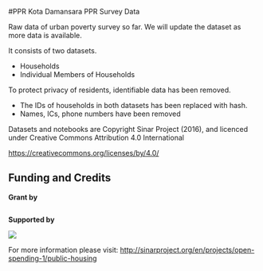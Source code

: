 #PPR Kota Damansara PPR Survey Data

Raw data of urban poverty survey so far.
We will update the dataset as more data is available.

It consists of two datasets.

 * Households
 * Individual Members of Households

To protect privacy of residents, identifiable data has been removed.

 * The IDs of households in both datasets has been replaced with hash.
 * Names, ICs, phone numbers have been removed

Datasets and notebooks are Copyright Sinar Project (2016), and licenced
under Creative Commons Attribution 4.0 International

https://creativecommons.org/licenses/by/4.0/

## Funding and Credits

**Grant by**

<a href='http://od4d.net/'><img
href='http://sinarproject.org/OD4D.png/@@images/e106144d-1ad3-4b57-b5ea-46c94d94bb17.png'/></a>

**Supported by**

<a href='https://okfn.org'>
<img
src='http://sinarproject.org/en/about/ScreenShot20151005at10.18.16AM.png/@@images/2f431c60-011a-458f-8565-4cc07fd99344.png'
/>
</a>

For more information please visit: http://sinarproject.org/en/projects/open-spending-1/public-housing

